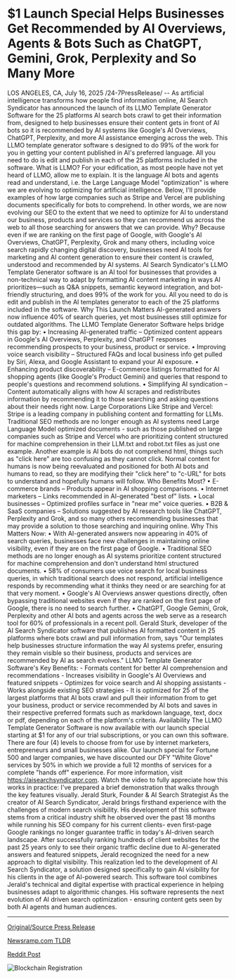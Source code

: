 # $1 Launch Special Helps Businesses Get Recommended by AI Overviews, Agents &amp; Bots Such as ChatGPT, Gemini, Grok, Perplexity and So Many More

LOS ANGELES, CA, July 16, 2025 /24-7PressRelease/ -- As artificial intelligence transforms how people find information online, AI Search Syndicator has announced the launch of its LLMO Template Generator Software for the 25 platforms AI search bots crawl to get their information from, designed to help businesses ensure their content gets in front of AI bots so it is recommended by AI systems like Google's AI Overviews, ChatGPT, Perplexity, and more AI assistance emerging across the web. This LLMO template generator software s designed to do 99% of the work for you in getting your content published in AI's preferred language. All you need to do is edit and publish in each of the 25 platforms included in the software.  What is LLMO?  For your edification, as most people have not yet heard of LLMO, allow me to explain. It is the language AI bots and agents read and understand, i.e. the Large Language Model "optimization" is where we are evolving to optimizing for artificial intelligence. Below, I'll provide examples of how large companies such as Stripe and Vercel are publishing documents specifically for bots to comprehend. In other words, we are now evolving our SEO to the extent that we need to optimize for AI to understand our business, products and services so they can recommend us across the web to all those searching for answers that we can provide.  Why? Because even if we are ranking on the first page of Google, with Google's AI Overviews, ChatGPT, Perplexity, Grok and many others, including voice search rapidly changing digital discovery, businesses need AI tools for marketing and AI content generation to ensure their content is crawled, understood and recommended by AI systems.  AI Search Syndicator's LLMO Template Generator software is an AI tool for businesses that provides a non-technical way to adapt by formatting AI content marketing in ways AI prioritizes—such as Q&A snippets, semantic keyword integration, and bot-friendly structuring, and does 99% of the work for you. All you need to do is edit and publish in the AI templates generator to each of the 25 platforms included in the software.  Why This Launch Matters AI-generated answers now influence 40% of search queries, yet most businesses still optimize for outdated algorithms. The LLMO Template Generator Software helps bridge this gap by: • Increasing AI-generated traffic – Optimized content appears in Google's AI Overviews, Perplexity, and ChatGPT responses recommending prospects to your business, product or service. • Improving voice search visibility – Structured FAQs and local business info get pulled by Siri, Alexa, and Google Assistant to expand your AI exposure. • Enhancing product discoverability – E-commerce listings formatted for AI shopping agents (like Google's Product Gemini) and queries that respond to people's questions and recommend solutions. • Simplifying AI syndication – Content automatically aligns with how AI scrapes and redistributes information by recommending it to those searching and asking questions about their needs right now.  Large Corporations Like Stripe and Vercel: Stripe is a leading company in publishing content and formatting for LLMs. Traditional SEO methods are no longer enough as AI systems need Large Language Model optimized documents - such as those published on large companies such as Stripe and Vercel who are prioritizing content structured for machine comprehension in their LLM.txt and robot.txt files as just one example.  Another example is AI bots do not comprehend html, things such as "click here" are too confusing as they cannot click. Normal content for humans is now being reevaluated and positioned for both AI bots and humans to read, so they are modifying their "click here" to "c-URL" for bots to understand and hopefully humans will follow.  Who Benefits Most? • E-commerce brands – Products appear in AI shopping comparisons. • Internet marketers – Links recommended in AI-generated "best of" lists. • Local businesses – Optimized profiles surface in "near me" voice queries. • B2B & SaaS companies – Solutions suggested by AI research tools like ChatGPT, Perplexity and Grok, and so many others recommending businesses that may provide a solution to those searching and inquiring online.  Why This Matters Now: • With AI-generated answers now appearing in 40% of search queries, businesses face new challenges in maintaining online visibility, even if they are on the first page of Google. • Traditional SEO methods are no longer enough as AI systems prioritize content structured for machine comprehension and don't understand html structured documents. • 58% of consumers use voice search for local business queries, in which traditional search does not respond, artificial intelligence responds by recommending what it thinks they need or are searching for at that very moment. • Google's AI Overviews answer questions directly, often bypassing traditional websites even if they are ranked on the first page of Google, there is no need to search further. • ChatGPT, Google Gemini, Grok, Perplexity and other AI bots and agents across the web serve as a research tool for 60% of professionals in a recent poll.  Gerald Sturk, developer of the AI Search Syndicator software that publishes AI formatted content in 25 platforms where bots crawl and pull information from, says "Our templates help businesses structure information the way AI systems prefer, ensuring they remain visible so their business, products and services are recommended by AI as search evolves."  LLMO Template Generator Software's Key Benefits: - Formats content for better AI comprehension and recommendations - Increases visibility in Google's AI Overviews and featured snippets - Optimizes for voice search and AI shopping assistants - Works alongside existing SEO strategies - It is optimized for 25 of the largest platforms that AI bots crawl and pull their information from to get your business, product or service recommended by AI bots and saves in their respective preferred formats such as markdown language, text, docx or pdf, depending on each of the platform's criteria.   Availability The LLMO Template Generator Software is now available with our launch special starting at $1 for any of our trial subscriptions, or you can own this software. There are four (4) levels to choose from for use by internet marketers, entrepreneurs and small businesses alike. Our launch special for Fortune 500 and larger companies, we have discounted our DFY "White Glove" services by 50% in which we provide a full 12 months of services for a complete "hands off" experience. For more information, visit https://aisearchsyndicator.com.  Watch the video to fully appreciate how this works in practice:  I've prepared a brief demonstration that walks through the key features visually.   Jerald Sturk, Founder & AI Search Strategist As the creator of AI Search Syndicator, Jerald brings firsthand experience with the challenges of modern search visibility. His development of this software stems from a critical industry shift he observed over the past 18 months while running his SEO company for his current clients- even first-page Google rankings no longer guarantee traffic in today's AI-driven search landscape.  After successfully ranking hundreds of client websites for the past 25 years only to see their organic traffic decline due to AI-generated answers and featured snippets, Jerald recognized the need for a new approach to digital visibility. This realization led to the development of AI Search Syndicator, a solution designed specifically to gain AI visibility for his clients in the age of AI-powered search.   This software tool combines Jerald's technical and digital expertise with practical experience in helping businesses adapt to algorithmic changes. His software represents the next evolution of AI driven search optimization - ensuring content gets seen by both AI agents and human audiences. 

---

[Original/Source Press Release](https://www.24-7pressrelease.com/press-release/524913/1-launch-special-helps-businesses-get-recommended-by-ai-overviews-agents-bots-such-as-chatgpt-gemini-grok-perplexity-and-so-many-more)
                    

[Newsramp.com TLDR](https://newsramp.com/curated-news/ai-search-syndicator-launches-llmo-template-generator-for-ai-driven-visibility/a3ea39afa0ff062bf1632ef1f17b34bd) 

 



[Reddit Post](https://www.reddit.com/r/newsramp/comments/1m16bll/ai_search_syndicator_launches_llmo_template/) 



![Blockchain Registration](https://cdn.newsramp.app/24-7PressRelease/qrcode/257/16/bestapwS.webp)